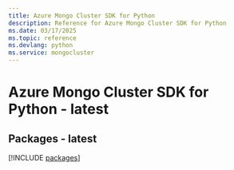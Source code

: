 ```yaml
---
title: Azure Mongo Cluster SDK for Python
description: Reference for Azure Mongo Cluster SDK for Python
ms.date: 03/17/2025
ms.topic: reference
ms.devlang: python
ms.service: mongocluster
---
```

# Azure Mongo Cluster SDK for Python - latest
## Packages - latest
[!INCLUDE [packages](mongo-cluster-index.md)]